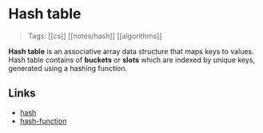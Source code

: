 # Hash table
>Tags: [[cs]] [[notes/hash]] [[algorithms]] 

**Hash table** is an associative array data structure that maps keys to values. Hash table contains of **buckets** or **slots** which are indexed by unique keys, generated using a hashing function.

## Links
- [hash](notes/hash.md)
- [hash-function](notes/hash-function.md)
